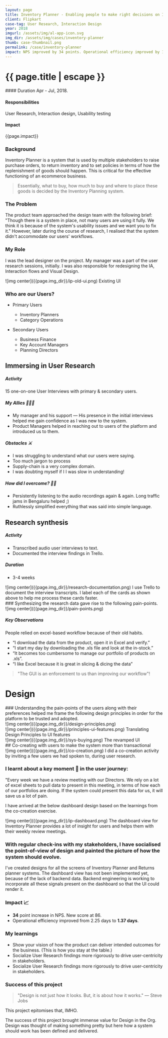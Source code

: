 ```yaml
---
layout: page
title: Inventory Planner - Enabling people to make right decisions on Inventory Mgmt.
client: Flipkart
case-tag: User Research, Interaction Design
year: 2018
imgurl: /assets/img/al-app-icon.svg
img_dir: /assets/img/cases/inventory-planner
thumb: case-thumbnail.png
permalink: /case/inventory-planner
impact: NPS improved by 34 points. Operational efficiency improved by 1.25 days.
---
```

<div class="overview">
<h1 class="post-title">{{ page.title | escape }}</h1>

<div class="row">

<div class="col">
#### Duration
Apr - Jul, 2018.

#### Responsibilities
User Research, Interaction design, Usability testing

#### Impact
{{page.impact}}

</div>
</div>
</div>

### Background
Inventory Planner is a system that is used by multiple stakeholders to raise purchase orders, to return inventory and to set policies in terms of how the replenishment of goods should happen. This is critical for the effective functioning of an ecommerce business.

<blockquote>
Essentially, what to buy, how much to buy and where to place these goods is decided by the Inventory Planning system.
</blockquote>

### The Problem
The product team approached the design team with the following brief: "Though there is a system in place, not many users are using it fully. We think it is because of the system's usability issues and we want you to fix it." However, later during the course of research, I realised that the system didn't accommodate our users' workflows.

### My Role
I was the lead designer on the project. My manager was a part of the user research sessions, initially. I was also responsible for redesigning the IA, Interaction flows and Visual Design.

<div class="full-width">
![img center]({{page.img_dir}}/ip-old-ui.png)
<span class='img-caption'>Existing UI</span>
</div>

### Who are our Users?
- Primary Users
	- Inventory Planners
	- Category Operations

- Secondary Users
	- Business Finance
	- Key Account Managers
	- Planning Directors


## Immersing in User Research
##### Activity
15 one-on-one User Interviews with primary & secondary users.

##### My Allies 🧑🏽‍🚀
- My manager and his support &mdash; His presence in the initial interviews helped me gain confidence as I was new to the system.
- Product Managers helped in reaching out to users of the platform and introduced us to them.

##### Obstacles ⚔️
- I was struggling to understand what our users were saying.
- Too much jargon to process
- Supply-chain is a very complex domain.
- I was doubting myself if I I was slow in understanding!

##### How did I overcome? 💪🏽
- Persistently listening to the audio recordings again & again. Long traffic jams in Bengaluru helped ;)
- Ruthlessly simplified everything that was said into simple language.

## Research synthesis
##### Activity
- Transcribed audio user interviews to text.
- Documented the interview findings in Trello.

##### Duration
- 3-4 weeks

<div class='img-section'>
<div class='row'>
<div class='col'>
![img center]({{page.img_dir}}/research-documentation.png)
<span class='img-caption'> I use Trello to document the interview transcripts. I label each of the cards as shown above to help me process these cards faster. </span>
</div>
<div class='col'>
</div>
</div>
</div>

<!-- <h5 class="special-block">User pain-points </h5>
- No trust in the numbers thrown by the system, in many instances.
- No view of the system status.
- Spend a lot of time to understand and resolve error messages thrown by the system.
- Their workflow hasn't really changed due to the product. -->

<div class='img-section top'>
<div class='row'>
<div class='col'>
### Synthesizing the research data gave rise to the following pain-points.
</div>
<div class='col'>
![img center]({{page.img_dir}}/pain-points.png)
<span class='img-caption'>  </span>
</div>
</div>
</div>

##### Key Observations 
People relied on excel-based workflow because of their old habits.
- “I download the data from the product, open it in Excel and verify.”
- “I start my day by downloading the .xls file and look at the in-stock.”
- “It becomes too cumbersome to manage our portfolio of products on .xls”.
- “I like Excel because it is great in slicing & dicing the data”

<blockquote>
"The GUI is an enforcement to us than improving our workflow"!
</blockquote>

# Design
<div class='img-section top'>
<div class='row'>
<div class='col'>
### Understanding the pain-points of the users along with their preferences helped me frame the following design principles in order for the platform to be trusted and adopted.
</div>
<div class='col'>
![img center]({{page.img_dir}}/design-principles.png)
<span class='img-caption'>  </span>
</div>
</div>
</div>

<div class='full-width'>
![img center]({{page.img_dir}}/principles-ui-features.png)
<span class='img-caption'>Translating Design Principles to UI features</span>
</div>

<div class='full-width'>
![img center]({{page.img_dir}}/sys-buying.png)
<span class='img-caption'>The revamped UI</span>
</div>

<div class='callout'>
## Co-creating with users to make the system more than transactional
</div>

<div class='full-width'>
![img center]({{page.img_dir}}/co-creation.png)
<span class='img-caption'>I did a co-creation activity by inviting a few users we had spoken to, during user research.</span>
</div>

### I learnt about a key moment 🔑 in the user journey:
"Every week we have a review meeting with our Directors. We rely on a lot of excel sheets to pull data to present in this meeting, in terms of how each of our portfolios are doing. If the system could present this data for us, it will save us a lot of pain.

I have arrived at the below dashboard design based on the learnings from the co-creation exercise.

<div class='full-width'>
![img center]({{page.img_dir}}/ip-dashboard.png)
<span class='img-caption'>The dashboard view for Inventory Planner provides a lot of insight for users and helps them with their weekly review meetings.
</span>
</div>

### With regular check-ins with my stakeholders, I have socialised the point-of-view of design and painted the picture of how the system should evolve.

I've created designs for all the screens of Inventory Planner and Returns planner systems. The dashboard view has not been implemented yet, because of the lack of backend data. Backend engineering is working to incorporate all these signals present on the dashboard so that the UI could render it.

### Impact 📈
- **34** point increase in NPS. New score at 86.
- Operational efficiency improved from 2.25 days to **1.37 days**.

### My learnings
- Show your vision of how the product can deliver intended outcomes for the business. (This is how you stay at the table.)
- Socialize User Research findings more rigorously to drive user-centricity in stakeholders.
- Socialize User Research findings more rigorously to drive user-centricity in stakeholders.

### Success of this project

>"Design is not just how it looks.
But, it is about how it works." &mdash; Steve Jobs

This project epitomises that, IMHO.

The success of this project brought immense value for Design in the Org. Design was thought of making something pretty but here how a system should work has been defined and delivered.
